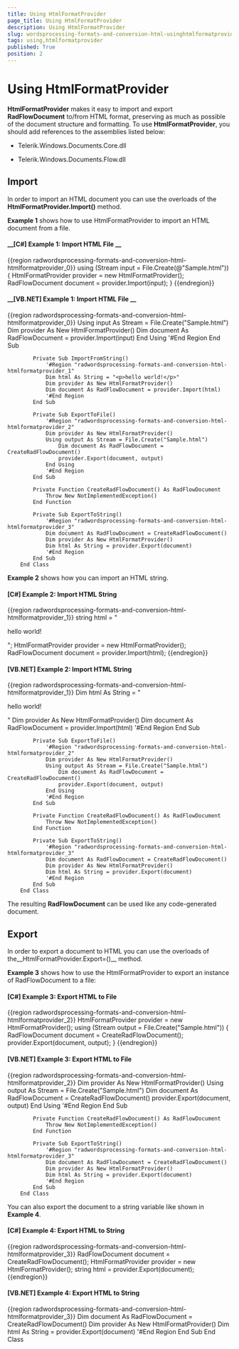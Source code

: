 ```yaml
---
title: Using HtmlFormatProvider
page_title: Using HtmlFormatProvider
description: Using HtmlFormatProvider
slug: wordsprocessing-formats-and-conversion-html-usinghtmlformatprovider
tags: using,htmlformatprovider
published: True
position: 2
---
```


# Using HtmlFormatProvider



__HtmlFormatProvider__ makes it easy to import and export __RadFlowDocument__ to/from HTML format, preserving as much as possible of the document structure and formatting. To use __HtmlFormatProvider__, you should add references to the assemblies listed below:
      

* Telerik.Windows.Documents.Core.dll
          

* Telerik.Windows.Documents.Flow.dll
          

## Import

In order to import an HTML document you can use the overloads of the __HtmlFormatProvider.Import()__ method.
        

__Example 1__ shows how to use HtmlFormatProvider to import an HTML document from a file.
        

#### __[C#] Example 1: Import HTML File __

{{region radwordsprocessing-formats-and-conversion-html-htmlformatprovider_0}}
	            using (Stream input = File.Create(@"Sample.html"))
	            {
	                HtmlFormatProvider provider = new HtmlFormatProvider();
	                RadFlowDocument document = provider.Import(input);
	            }
	{{endregion}}



#### __[VB.NET] Example 1: Import HTML File __

{{region radwordsprocessing-formats-and-conversion-html-htmlformatprovider_0}}
	            Using input As Stream = File.Create("Sample.html")
	                Dim provider As New HtmlFormatProvider()
	                Dim document As RadFlowDocument = provider.Import(input)
	            End Using
	            '#End Region
	        End Sub
	
	        Private Sub ImportFromString()
	            '#Region "radwordsprocessing-formats-and-conversion-html-htmlformatprovider_1"
	            Dim html As String = "<p>hello world!</p>"
	            Dim provider As New HtmlFormatProvider()
	            Dim document As RadFlowDocument = provider.Import(html)
	            '#End Region
	        End Sub
	
	        Private Sub ExportToFile()
	            '#Region "radwordsprocessing-formats-and-conversion-html-htmlformatprovider_2"
	            Dim provider As New HtmlFormatProvider()
	            Using output As Stream = File.Create("Sample.html")
	                Dim document As RadFlowDocument = CreateRadFlowDocument()
	                provider.Export(document, output)
	            End Using
	            '#End Region
	        End Sub
	
	        Private Function CreateRadFlowDocument() As RadFlowDocument
	            Throw New NotImplementedException()
	        End Function
	
	        Private Sub ExportToString()
	            '#Region "radwordsprocessing-formats-and-conversion-html-htmlformatprovider_3"
	            Dim document As RadFlowDocument = CreateRadFlowDocument()
	            Dim provider As New HtmlFormatProvider()
	            Dim html As String = provider.Export(document)
	            '#End Region
	        End Sub
	    End Class



__Example 2__ shows how you can import an HTML string.
        

#### __[C#] Example 2: Import HTML String__

{{region radwordsprocessing-formats-and-conversion-html-htmlformatprovider_1}}
	            string html = "<p>hello world!</p>";
	            HtmlFormatProvider provider = new HtmlFormatProvider();
	            RadFlowDocument document = provider.Import(html);
	{{endregion}}



#### __[VB.NET] Example 2: Import HTML String__

{{region radwordsprocessing-formats-and-conversion-html-htmlformatprovider_1}}
	            Dim html As String = "<p>hello world!</p>"
	            Dim provider As New HtmlFormatProvider()
	            Dim document As RadFlowDocument = provider.Import(html)
	            '#End Region
	        End Sub
	
	        Private Sub ExportToFile()
	            '#Region "radwordsprocessing-formats-and-conversion-html-htmlformatprovider_2"
	            Dim provider As New HtmlFormatProvider()
	            Using output As Stream = File.Create("Sample.html")
	                Dim document As RadFlowDocument = CreateRadFlowDocument()
	                provider.Export(document, output)
	            End Using
	            '#End Region
	        End Sub
	
	        Private Function CreateRadFlowDocument() As RadFlowDocument
	            Throw New NotImplementedException()
	        End Function
	
	        Private Sub ExportToString()
	            '#Region "radwordsprocessing-formats-and-conversion-html-htmlformatprovider_3"
	            Dim document As RadFlowDocument = CreateRadFlowDocument()
	            Dim provider As New HtmlFormatProvider()
	            Dim html As String = provider.Export(document)
	            '#End Region
	        End Sub
	    End Class



The resulting __RadFlowDocument__ can be used like any code-generated document.
        

## Export

In order to export a document to HTML you can use the overloads of the__HtmlFormatProvider.Export=()__ method.
        

__Example 3__ shows how to use the HtmlFormatProvider to export an instance of RadFlowDocument to a file:
        

#### __[C#] Example 3: Export HTML to File__

{{region radwordsprocessing-formats-and-conversion-html-htmlformatprovider_2}}
	            HtmlFormatProvider provider = new HtmlFormatProvider();
	            using (Stream output = File.Create("Sample.html"))
	            {
	                RadFlowDocument document = CreateRadFlowDocument();
	                provider.Export(document, output);
	            }
	{{endregion}}



#### __[VB.NET] Example 3: Export HTML to File__

{{region radwordsprocessing-formats-and-conversion-html-htmlformatprovider_2}}
	            Dim provider As New HtmlFormatProvider()
	            Using output As Stream = File.Create("Sample.html")
	                Dim document As RadFlowDocument = CreateRadFlowDocument()
	                provider.Export(document, output)
	            End Using
	            '#End Region
	        End Sub
	
	        Private Function CreateRadFlowDocument() As RadFlowDocument
	            Throw New NotImplementedException()
	        End Function
	
	        Private Sub ExportToString()
	            '#Region "radwordsprocessing-formats-and-conversion-html-htmlformatprovider_3"
	            Dim document As RadFlowDocument = CreateRadFlowDocument()
	            Dim provider As New HtmlFormatProvider()
	            Dim html As String = provider.Export(document)
	            '#End Region
	        End Sub
	    End Class



You can also export the document to a string variable like shown in __Example 4__.
        

#### __[C#] Example 4: Export HTML to String__

{{region radwordsprocessing-formats-and-conversion-html-htmlformatprovider_3}}
	            RadFlowDocument document = CreateRadFlowDocument();
	            HtmlFormatProvider provider = new HtmlFormatProvider();
	            string html = provider.Export(document);
	{{endregion}}



#### __[VB.NET] Example 4: Export HTML to String__

{{region radwordsprocessing-formats-and-conversion-html-htmlformatprovider_3}}
	            Dim document As RadFlowDocument = CreateRadFlowDocument()
	            Dim provider As New HtmlFormatProvider()
	            Dim html As String = provider.Export(document)
	            '#End Region
	        End Sub
	    End Class


